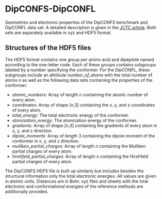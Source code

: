 # DipCONFS-DipCONFL
Geometries and electronic properties of the DipCONFS benchmark and DipCONFL data set. A detailed description is given in the [JCTC article](https://pubs.acs.org/doi/10.1021/acs.jctc.4c00801). Both sets are separately available in xyz and HDF5 format.

## Structures of the HDF5 files
The HDF5 format contains one group per amino acid and dipeptide named according to the one-letter code. Each of these groups contains subgroups labeled by a number specifying the conformer.
For the DipCONFL, these subgroups include an attribute *number_of_atoms* with the total number of atoms *n* as well as the following data sets containing the properties of the conformer:

- *atomic_numbers*: Array of length *n* containing the atomic number of every atom.
- *coordinates*: Array of shape [*n*,3] containing the x, y, and z coordinates of every atom.
- *total_energy*: The total electronic energy of the conformer.
- *atomization_energy*: The atomization energy of the conformer.
- *gradients*: Array of shape [*n*,3] containing the gradients of every atom in x, y, and z direction.
- *dipole_moments*: Array of length 3 containing the dipole moment of the conformer in x, y, and z direction.
- *mulliken_partial_charges*: Array of length *n* containing the Mulliken partial charges of every atom.
- *hirshfeld_partial_charges*: Array of length *n* containing the Hirshfeld partial charges of every atom.

The DipCONFS HDF5 file is built up similarly but includes besides the structural information only the total electronic energies. All values are given in atomic units. Distances are in Bohr.
xyz files and sheets with the total electronic and conformational energies of the reference methods are additionally provided.
